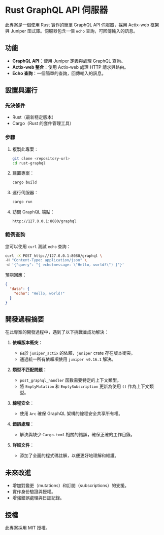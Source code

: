 # Rust GraphQL API 伺服器

此專案是一個使用 Rust 實作的簡單 GraphQL API 伺服器，採用 Actix-web 框架與 Juniper 函式庫。伺服器包含一個 `echo` 查詢，可回傳輸入的訊息。

## 功能
- **GraphQL API**：使用 Juniper 定義與處理 GraphQL 查詢。
- **Actix-web 整合**：使用 Actix-web 處理 HTTP 請求與路由。
- **Echo 查詢**：一個簡單的查詢，回傳輸入的訊息。

## 設置與運行

### 先決條件
- Rust（最新穩定版本）
- Cargo（Rust 的套件管理工具）

### 步驟
1. 複製此專案：
   ```bash
   git clone <repository-url>
   cd rust-graphql
   ```
2. 建置專案：
   ```bash
   cargo build
   ```
3. 運行伺服器：
   ```bash
   cargo run
   ```
4. 訪問 GraphQL 端點：
   ```
   http://127.0.0.1:8080/graphql
   ```

### 範例查詢
您可以使用 `curl` 測試 `echo` 查詢：
```bash
curl -X POST http://127.0.0.1:8080/graphql \
-H "Content-Type: application/json" \
-d '{"query": "{ echo(message: \"Hello, world!\") }"}'
```
預期回應：
```json
{
  "data": {
    "echo": "Hello, world!"
  }
}
```

## 開發過程摘要

在此專案的開發過程中，遇到了以下挑戰並成功解決：

1. **依賴版本衝突**：
   - 由於 `juniper_actix` 的依賴，`juniper` crate 存在版本衝突。
   - 通過統一所有依賴項使用 `juniper v0.16.1` 解決。

2. **類型不匹配問題**：
   - `post_graphql_handler` 函數需要特定的上下文類型。
   - 將 `EmptyMutation` 和 `EmptySubscription` 更新為使用 `()` 作為上下文類型。

3. **線程安全**：
   - 使用 `Arc` 確保 GraphQL 架構的線程安全共享所有權。

4. **錯誤處理**：
   - 解決與缺少 `Cargo.toml` 相關的錯誤，確保正確的工作目錄。

5. **詳細文件**：
   - 添加了全面的程式碼註解，以便更好地理解和維護。

## 未來改進
- 增加對變更（mutations）和訂閱（subscriptions）的支援。
- 實作身份驗證與授權。
- 增強錯誤處理與日誌記錄。

## 授權
此專案採用 MIT 授權。